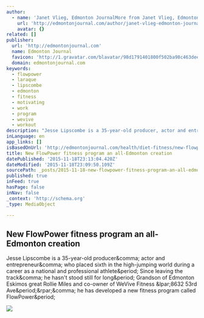 ```yaml
---
author:
  - name: 'Janet Vlieg, Edmonton JournalMore from Janet Vlieg, Edmonton Journal'
    url: 'http://edmontonjournal.com/author/janet-vlieg-edmonton-journal'
    avatar: {}
related: []
publisher:
  url: 'http://edmontonjournal.com'
  name: Edmonton Journal
  favicon: 'http://1.gravatar.com/blavatar/98d1791401800f502ba98c463deea16e?s=16'
  domain: edmontonjournal.com
keywords:
  - flowpower
  - laraque
  - lipscombe
  - edmonton
  - fitness
  - motivating
  - work
  - program
  - wevive
  - workout
description: "Jesse Lipscombe is a 35-year-old producer, actor and entrepreneur, who placed sixth in the high-jumping world during a career as a national and professional athlete. Since leaving the track, he hasn't stood still for long. Grandson of Edmonton Eskimos great Rollie Miles and co-owner of WeVive Fitness (8632 53rd Ave.), he has developed a new fitness program called FlowPower."
inLanguage: en
app_links: []
isBasedOnUrl: 'http://edmontonjournal.com/health/diet-fitness/new-flowpower-fitness-program-an-all-edmonton-creation'
title: New FlowPower fitness program an all-Edmonton creation
datePublished: '2015-11-18T23:13:04.420Z'
dateModified: '2015-11-18T23:09:50.109Z'
sourcePath: _posts/2015-11-18-new-flowpower-fitness-program-an-all-edmonton-creation.md
published: true
inFeed: true
hasPage: false
inNav: false
_context: 'http://schema.org'
_type: MediaObject

---
```

<article style=""><h1>New FlowPower fitness program an all-Edmonton creation</h1><p>Jesse Lipscombe is a 35-year-old producer&amp;comma; actor and entrepreneur&amp;comma; who placed sixth in the high-jumping world during a career as a national and professional athlete&amp;period; Since leaving the track&amp;comma; he hasn't stood still for long&amp;period; Grandson of Edmonton Eskimos great Rollie Miles and co-owner of WeVive Fitness &amp;lpar;8632 53rd Ave&amp;period;&amp;rpar;&amp;comma; he has developed a new fitness program called FlowPower&amp;period;</p><img src="http://wpmedia.edmontonjournal.com/2015/09/uploaded-by-j-vlieg-email-jvliegedmontonjournal-com6.jpeg" /></article>